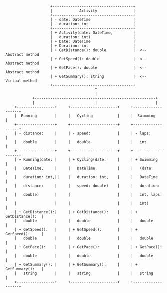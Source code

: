                         +------------------------------------+
                        |            Activity                |
                        +------------------------------------+
                        | - date: DateTime                   |
                        | - duration: int                    |
                        +------------------------------------+
                        | + Activity(date: DateTime,         |
                        |   duration: int)                   |
                        | + Date: DateTime                   |
                        | + Duration: int                    |
                        | + GetDistance(): double            |  <-- Abstract method
                        | + GetSpeed(): double               |  <-- Abstract method
                        | + GetPace(): double                |  <-- Abstract method
                        | + GetSummary(): string             |  <-- Virtual method
                        +------------------------------------+
                                            ^
                                            |
                +---------------------------+--------------------------+
                |                           |                          |
        +-----------------+     +---------------------+     +-------------------+
        |  Running        |     |   Cycling           |     |  Swimming         |
        +-----------------+     +---------------------+     +-------------------+
        | - distance:     |     | - speed:            |     | - laps:           |
        |   double        |     |   double            |     |   int             |
        +-----------------+     +---------------------+     +-------------------+
        | + Running(date: |     | + Cycling(date:     |     | + Swimming        |
        |   DateTime,     |     |   DateTime,         |     |   (date:          |
        |   duration: int,||    |   duration: int,    |     |   DateTime        |
        |   distance:     |     |   speed: double)    |     |   duration:       |
        |   double)       |     |                     |     |   int, laps:      |
        |                 |     |                     |     |   int)            |
        | + GetDistance():|     | + GetDistance():    |     | + GetDistance():  |
        |   double        |     |   double            |     |   double          |
        | + GetSpeed():   |     | + GetSpeed():       |     | + GetSpeed():     |
        |   double        |     |   double            |     |   double          |
        | + GetPace():    |     | + GetPace():        |     | + GetPace():      |
        |   double        |     |   double            |     |   double          |
        | + GetSummary(): |     | + GetSummary():     |     | + GetSummary():   |
        |   string        |     |   string            |     |   string          |
        +-----------------+     +---------------------+     +-------------------+

